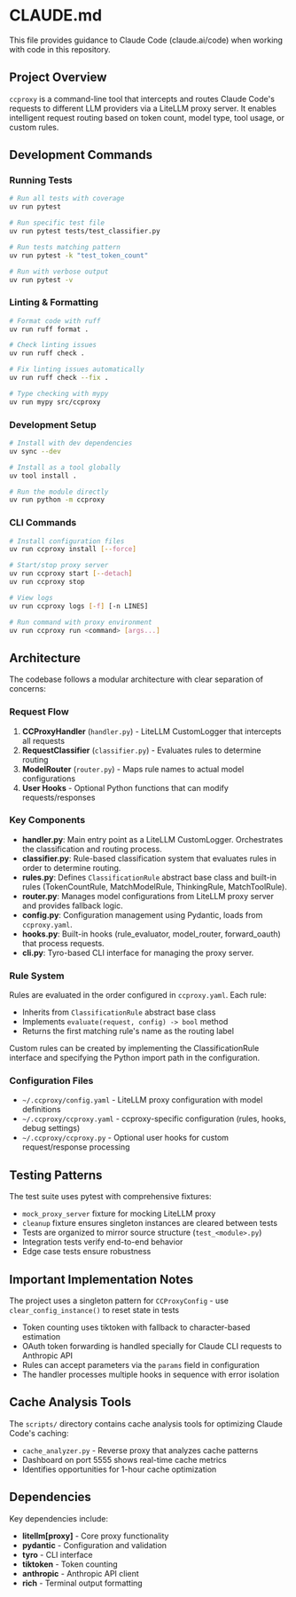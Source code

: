 # CLAUDE.md

This file provides guidance to Claude Code (claude.ai/code) when working with code in this repository.

## Project Overview

`ccproxy` is a command-line tool that intercepts and routes Claude Code's requests to different LLM providers via a LiteLLM proxy server. It enables intelligent request routing based on token count, model type, tool usage, or custom rules.

## Development Commands

### Running Tests

```bash
# Run all tests with coverage
uv run pytest

# Run specific test file
uv run pytest tests/test_classifier.py

# Run tests matching pattern
uv run pytest -k "test_token_count"

# Run with verbose output
uv run pytest -v
```

### Linting & Formatting

```bash
# Format code with ruff
uv run ruff format .

# Check linting issues
uv run ruff check .

# Fix linting issues automatically
uv run ruff check --fix .

# Type checking with mypy
uv run mypy src/ccproxy
```

### Development Setup

```bash
# Install with dev dependencies
uv sync --dev

# Install as a tool globally
uv tool install .

# Run the module directly
uv run python -m ccproxy
```

### CLI Commands

```bash
# Install configuration files
uv run ccproxy install [--force]

# Start/stop proxy server
uv run ccproxy start [--detach]
uv run ccproxy stop

# View logs
uv run ccproxy logs [-f] [-n LINES]

# Run command with proxy environment
uv run ccproxy run <command> [args...]
```

## Architecture

The codebase follows a modular architecture with clear separation of concerns:

### Request Flow

1. **CCProxyHandler** (`handler.py`) - LiteLLM CustomLogger that intercepts all requests
2. **RequestClassifier** (`classifier.py`) - Evaluates rules to determine routing
3. **ModelRouter** (`router.py`) - Maps rule names to actual model configurations
4. **User Hooks** - Optional Python functions that can modify requests/responses

### Key Components

- **handler.py**: Main entry point as a LiteLLM CustomLogger. Orchestrates the classification and routing process.
- **classifier.py**: Rule-based classification system that evaluates rules in order to determine routing.
- **rules.py**: Defines `ClassificationRule` abstract base class and built-in rules (TokenCountRule, MatchModelRule, ThinkingRule, MatchToolRule).
- **router.py**: Manages model configurations from LiteLLM proxy server and provides fallback logic.
- **config.py**: Configuration management using Pydantic, loads from `ccproxy.yaml`.
- **hooks.py**: Built-in hooks (rule_evaluator, model_router, forward_oauth) that process requests.
- **cli.py**: Tyro-based CLI interface for managing the proxy server.

### Rule System

Rules are evaluated in the order configured in `ccproxy.yaml`. Each rule:

- Inherits from `ClassificationRule` abstract base class
- Implements `evaluate(request, config) -> bool` method
- Returns the first matching rule's name as the routing label

Custom rules can be created by implementing the ClassificationRule interface and specifying the Python import path in the configuration.

### Configuration Files

- `~/.ccproxy/config.yaml` - LiteLLM proxy configuration with model definitions
- `~/.ccproxy/ccproxy.yaml` - ccproxy-specific configuration (rules, hooks, debug settings)
- `~/.ccproxy/ccproxy.py` - Optional user hooks for custom request/response processing

## Testing Patterns

The test suite uses pytest with comprehensive fixtures:

- `mock_proxy_server` fixture for mocking LiteLLM proxy
- `cleanup` fixture ensures singleton instances are cleared between tests
- Tests are organized to mirror source structure (`test_<module>.py`)
- Integration tests verify end-to-end behavior
- Edge case tests ensure robustness

## Important Implementation Notes

The project uses a singleton pattern for `CCProxyConfig` - use `clear_config_instance()` to reset state in tests

- Token counting uses tiktoken with fallback to character-based estimation
- OAuth token forwarding is handled specially for Claude CLI requests to Anthropic API
- Rules can accept parameters via the `params` field in configuration
- The handler processes multiple hooks in sequence with error isolation

## Cache Analysis Tools

The `scripts/` directory contains cache analysis tools for optimizing Claude Code's caching:

- `cache_analyzer.py` - Reverse proxy that analyzes cache patterns
- Dashboard on port 5555 shows real-time cache metrics
- Identifies opportunities for 1-hour cache optimization

## Dependencies

Key dependencies include:

- **litellm[proxy]** - Core proxy functionality
- **pydantic** - Configuration and validation
- **tyro** - CLI interface
- **tiktoken** - Token counting
- **anthropic** - Anthropic API client
- **rich** - Terminal output formatting
